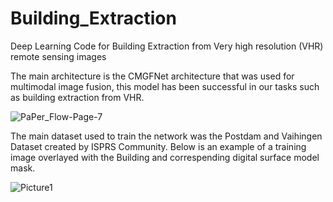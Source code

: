 # Building_Extraction
Deep Learning Code for Building Extraction from Very high resolution (VHR) remote sensing images

The main architecture is the CMGFNet architecture that was used for multimodal image fusion, this model has been successful in our tasks such as building extraction from VHR.

![PaPer_Flow-Page-7](https://user-images.githubusercontent.com/9913083/117262582-ac90cc80-ae66-11eb-9f23-8c9b2ce663f3.png)


The main dataset used to train the network was the Postdam and Vaihingen Dataset created by ISPRS Community. Below is an example of a training image overlayed with the Building and correspending digital surface model mask.


![Picture1](https://user-images.githubusercontent.com/9913083/117262684-c500e700-ae66-11eb-82ed-b7443750d363.png)
